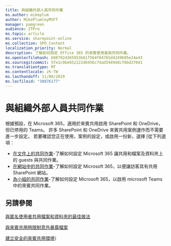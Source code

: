 ```yaml
---
title: 與組織外部人員共同作業
ms.author: mikeplum
author: MikePlumleyMSFT
manager: pamgreen
audience: ITPro
ms.topic: article
ms.service: sharepoint-online
ms.collection: SPO_Content
localization_priority: Normal
description: 了解如何設定 Office 365 的來賓使用者與共同作業。
ms.openlocfilehash: b98792d365953b61f564f04765d4249605e24e43
ms.sourcegitcommit: 5fe1c9be652222d6956c7dad5949ddcf0bd27041
ms.translationtype: MT
ms.contentlocale: zh-TW
ms.lasthandoff: 11/08/2019
ms.locfileid: "38076177"
---
```

# <a name="collaborating-with-people-outside-your-organization"></a>與組織外部人員共同作業

根據預設，在 Microsoft 365，適用於來賓共用啟用 SharePoint 和 OneDrive，但已停用的 Teams。 許多 SharePoint 和 OneDrive 來賓共用案例運作而不需要進一步設定。 若要確認您正在使用，案例的設定，或啟用一份新，選擇 [從下列選項：

- [在文件上的共同作業](collaborate-on-documents.md)-了解如何設定 Microsoft 365 讓共用和檔案及資料夾上的 guests 與共同作業。
- [在網站中的共同作業](collaborate-in-a-site.md)-了解如何設定 Microsoft 365，以便讓訪客具有共用 SharePoint 網站。
- [為小組的共同作業](collaborate-as-a-team.md)-了解如何設定 Microsoft 365，以啟用 microsoft Teams 中的來賓共同作業。

## <a name="see-also"></a>另請參閱

[與匿名使用者共用檔案和資料夾的最佳做法](best-practices-anonymous-sharing.md)

[與來賓共用時限制意外暴露檔案](sharing-limit-accidental-exposure.md)

[建立安全的來賓共用環境](create-a-secure-guest-sharing-environment.md)）
